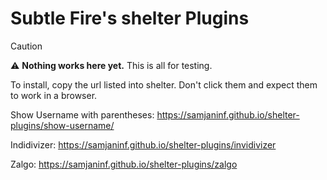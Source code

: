 # Subtle Fire's shelter Plugins

> [!CAUTION]
> :warning: **Nothing works here yet.** This is all for testing.

To install, copy the url listed into shelter.
Don't click them and expect them to work in a browser.

Show Username with parentheses: https://samjaninf.github.io/shelter-plugins/show-username/

Indidivizer: https://samjaninf.github.io/shelter-plugins/invidivizer

Zalgo: https://samjaninf.github.io/shelter-plugins/zalgo